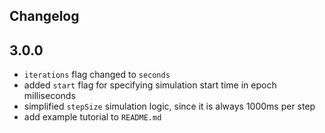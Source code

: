 Changelog
---

## 3.0.0

- `iterations` flag changed to `seconds`
- added `start` flag for specifying simulation start time in epoch milliseconds
- simplified `stepSize` simulation logic, since it is always 1000ms per step
- add example tutorial to `README.md`

